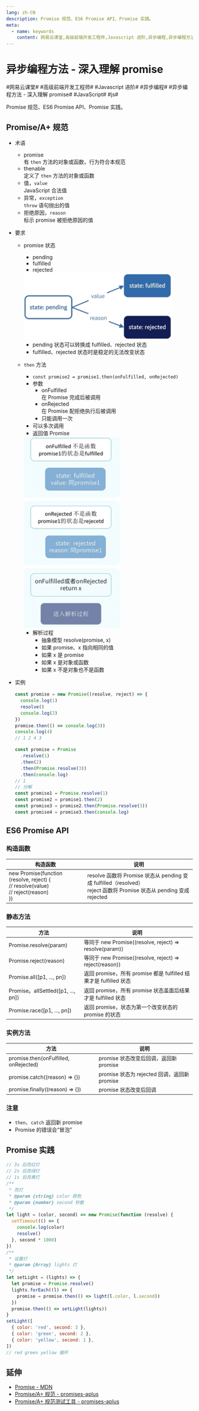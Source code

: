 ```yaml
---
lang: zh-CN
description: Promise 规范、ES6 Promise API、Promise 实践。
meta:
  - name: keywords
    content: 网易云课堂,高级前端开发工程师,Javascript 进阶,异步编程,异步编程方法 - 深入理解 promise,JavaScript,js
---
```


# 异步编程方法 - 深入理解 promise

\#网易云课堂#
\#高级前端开发工程师#
\#Javascript 进阶#
\#异步编程#
\#异步编程方法 - 深入理解 promise#
\#JavaScript#
\#js#

Promise 规范、ES6 Promise API、Promise 实践。

## Promise/A+ 规范

* 术语
  * promise  
    有 `then` 方法的对象或函数，行为符合本规范
  * thenable  
    定义了 `then` 方法的对象或函数
  * 值，`value`  
    JavaScript 合法值
  * 异常，`exception`  
    `throw` 语句抛出的值
  * 拒绝原因，`reason`  
    标示 promise 被拒绝原因的值
* 要求
  * promise 状态
    * pending
    * fulfilled
    * rejected

    <img style="width: 400px;" src="./image/promise-state.png" alt="Promise 状态">

    * pending 状态可以转换成 fulfilled、rejected 状态
    * fulfilled、rejected 状态时是稳定的无法改变状态
  * `then` 方法
    * `const promise2 = promise1.then(onFulfilled, onRejected)`
    * 参数
      * onFulfilled  
        在 Promise 完成后被调用
      * onRejected  
        在 Promise 配拒绝执行后被调用
      * 只能调用一次
    * 可以多次调用
    * 返回值 Promise

    <img style="width: 260px;" src="./image/promise-return.png" alt="Promise 返回值">

    * 解析过程
      * 抽象模型 resolve(promise, x)
      * 如果 promise、x 指向相同的值
      * 如果 x 是 promise
      * 如果 x 是对象或函数
      * 如果 x 不是对象也不是函数
* 实例
  
  ```js
  const promise = new Promise((resolve, reject) => {
    console.log(1)
    resolve()
    console.log(2)
  })
  promise.then(() => console.log(3))
  console.log(4)
  // 1 2 4 3
  ```

  ```js
  const promise = Promise
    .resolve(1)
    .then(2)
    .then(Promise.resolve(3))
    .then(console.log)
  // 1
  // 分解
  const promise1 = Promise.resolve(1)
  const promise2 = promise1.then(2)
  const promise3 = promise2.then(Promise.resolve(3))
  const promise4 = promise3.then(console.log)
  ```

## ES6 Promise API

### 构造函数

<table>
<thead>
  <tr>
    <th>构造函数</th>
    <th>说明</th>
  </tr>
</thead>
<tbody>
  <tr>
    <td>
      new Promise(function (resolve, reject) {<br>// resolve(value)<br>// reject(reason)<br>})
    </td>
    <td>resolve 函数将 Promise 状态从 pending 变成 fulfilled（resolved）<br>reject 函数将 Promise 状态从 pending 变成 rejected</td>
  </tr>
</tbody>
</table>

### 静态方法

| 方法                               | 说明                                                           |
| ---------------------------------- | ------------------------------------------------------------ |
| Promise.resolve(param)             | 等同于 new Promise((resolve, reject) => resolve(param))       |
| Promise.reject(reason)             | 等同于 new Promise((resolve, reject) => reject(reason))       |
| Promise.all([p1, ..., pn])         | 返回 promise，所有 promise 都是 fulfilled 结果才是 fulfilled 状态 |
| Promise。allSettled([p1, ..., pn]) | 返回 promise，所有 promise 状态盖面后结果才是 fulfilled 状态       |
| Promise.race([p1, ..., pn])        | 返回 promise，状态为第一个改变状态的 promise 的状态                |

### 实例方法

| 方法                                  | 说明                                       |
| ------------------------------------- | ----------------------------------------- |
| promise.then(onFulfilled, onRejected) | promise 状态改变后回调，返回新 promise        |
| promise.catch((reason) => {})         | promise 状态为 rejected 回调，返回新 promise |
| promise.finally((reason) => {})       | promise 状态改变后回调                      |

### 注意

* `then`、`catch` 返回新 promise
* Promise 的错误会“冒泡”

## Promise 实践

```js
// 3s 后亮红灯
// 2s 后亮绿灯
// 1s 后亮黄灯
/**
 * 亮灯
 * @param {string} color 颜色
 * @param {number} second 秒数
 */
let light = (color, second) => new Promise(function (resolve) {
  setTimeout(() => {
    console.log(color)
    resolve()
  }, second * 1000)
})
/**
 * 设置灯
 * @param {Array} lights 灯
 */
let setLight = (lights) => {
  let promise = Promise.resolve()
  lights.forEach((l) => {
    promise = promise.then(() => light(l.color, l.second))
  })
  promise.then(() => setLight(lights))
}
setLight([
  { color: 'red', second: 3 },
  { color: 'green', second: 2 },
  { color: 'yellow', second: 1 },
])
// red green yellow 循环
```

## 延伸

* [Promise - MDN](https://developer.mozilla.org/zh-CN/docs/Web/JavaScript/Reference/Global_Objects/Promise)
* [Promise/A+ 规范 - promises-aplus](https://github.com/promises-aplus/promises-spec)
* [Promise/A+ 规范测试工具 - promises-aplus](https://github.com/promises-aplus/promises-tests)